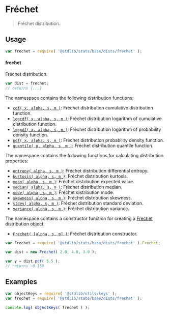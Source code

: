 <!--

@license Apache-2.0

Copyright (c) 2018 The Stdlib Authors.

Licensed under the Apache License, Version 2.0 (the "License");
you may not use this file except in compliance with the License.
You may obtain a copy of the License at

   http://www.apache.org/licenses/LICENSE-2.0

Unless required by applicable law or agreed to in writing, software
distributed under the License is distributed on an "AS IS" BASIS,
WITHOUT WARRANTIES OR CONDITIONS OF ANY KIND, either express or implied.
See the License for the specific language governing permissions and
limitations under the License.

-->

# Fréchet

> Fréchet distribution.

<section class="usage">

## Usage

```javascript
var frechet = require( '@stdlib/stats/base/dists/frechet' );
```

#### frechet

Fréchet distribution.

```javascript
var dist = frechet;
// returns {...}
```

The namespace contains the following distribution functions:

<!-- <toc pattern="*+(cdf|pdf|mgf|quantile)*"> -->

<div class="namespace-toc">

-   <span class="signature">[`cdf( x, alpha, s, m )`][@stdlib/stats/base/dists/frechet/cdf]</span><span class="delimiter">: </span><span class="description">Fréchet distribution cumulative distribution function.</span>
-   <span class="signature">[`logcdf( x, alpha, s, m )`][@stdlib/stats/base/dists/frechet/logcdf]</span><span class="delimiter">: </span><span class="description">Fréchet distribution logarithm of cumulative distribution function.</span>
-   <span class="signature">[`logpdf( x, alpha, s, m )`][@stdlib/stats/base/dists/frechet/logpdf]</span><span class="delimiter">: </span><span class="description">Fréchet distribution logarithm of probability density function.</span>
-   <span class="signature">[`pdf( x, alpha, s, m )`][@stdlib/stats/base/dists/frechet/pdf]</span><span class="delimiter">: </span><span class="description">Fréchet distribution probability density function.</span>
-   <span class="signature">[`quantile( p, alpha, s, m )`][@stdlib/stats/base/dists/frechet/quantile]</span><span class="delimiter">: </span><span class="description">Fréchet distribution quantile function.</span>

</div>

<!-- </toc> -->

The namespace contains the following functions for calculating distribution properties:

<!-- <toc pattern="*+(entropy|kurtosis|mean|median|mode|skewness|stdev|variance)*"> -->

<div class="namespace-toc">

-   <span class="signature">[`entropy( alpha, s, m )`][@stdlib/stats/base/dists/frechet/entropy]</span><span class="delimiter">: </span><span class="description">Fréchet distribution differential entropy.</span>
-   <span class="signature">[`kurtosis( alpha, s, m )`][@stdlib/stats/base/dists/frechet/kurtosis]</span><span class="delimiter">: </span><span class="description">Fréchet distribution kurtosis.</span>
-   <span class="signature">[`mean( alpha, s, m )`][@stdlib/stats/base/dists/frechet/mean]</span><span class="delimiter">: </span><span class="description">Fréchet distribution expected value.</span>
-   <span class="signature">[`median( alpha, s, m )`][@stdlib/stats/base/dists/frechet/median]</span><span class="delimiter">: </span><span class="description">Fréchet distribution median.</span>
-   <span class="signature">[`mode( alpha, s, m )`][@stdlib/stats/base/dists/frechet/mode]</span><span class="delimiter">: </span><span class="description">Fréchet distribution mode.</span>
-   <span class="signature">[`skewness( alpha, s, m )`][@stdlib/stats/base/dists/frechet/skewness]</span><span class="delimiter">: </span><span class="description">Fréchet distribution skewness.</span>
-   <span class="signature">[`stdev( alpha, s, m )`][@stdlib/stats/base/dists/frechet/stdev]</span><span class="delimiter">: </span><span class="description">Fréchet distribution standard deviation.</span>
-   <span class="signature">[`variance( alpha, s, m )`][@stdlib/stats/base/dists/frechet/variance]</span><span class="delimiter">: </span><span class="description">Fréchet distribution variance.</span>

</div>

<!-- </toc> -->

The namespace contains a constructor function for creating a [Fréchet][frechet-distribution] distribution object.

<!-- <toc pattern="*ctor*"> -->

<div class="namespace-toc">

-   <span class="signature">[`Frechet( [alpha, s, m] )`][@stdlib/stats/base/dists/frechet/ctor]</span><span class="delimiter">: </span><span class="description">Fréchet distribution constructor.</span>

</div>

<!-- </toc> -->

```javascript
var Frechet = require( '@stdlib/stats/base/dists/frechet' ).Frechet;

var dist = new Frechet( 2.0, 4.0, 3.0 );

var y = dist.pdf( 5.5 );
// returns ~0.158
```

</section>

<!-- /.usage -->

<section class="examples">

## Examples

<!-- TODO: better examples -->

<!-- eslint no-undef: "error" -->

```javascript
var objectKeys = require( '@stdlib/utils/keys' );
var frechet = require( '@stdlib/stats/base/dists/frechet' );

console.log( objectKeys( frechet ) );
```

</section>

<!-- /.examples -->

<!-- Section for related `stdlib` packages. Do not manually edit this section, as it is automatically populated. -->

<section class="related">

</section>

<!-- /.related -->

<!-- Section for all links. Make sure to keep an empty line after the `section` element and another before the `/section` close. -->

<section class="links">

[frechet-distribution]: https://en.wikipedia.org/wiki/Fr%C3%A9chet_distribution

<!-- <toc-links> -->

[@stdlib/stats/base/dists/frechet/ctor]: https://github.com/stdlib-js/stats/tree/main/base/dists/frechet/ctor

[@stdlib/stats/base/dists/frechet/entropy]: https://github.com/stdlib-js/stats/tree/main/base/dists/frechet/entropy

[@stdlib/stats/base/dists/frechet/kurtosis]: https://github.com/stdlib-js/stats/tree/main/base/dists/frechet/kurtosis

[@stdlib/stats/base/dists/frechet/mean]: https://github.com/stdlib-js/stats/tree/main/base/dists/frechet/mean

[@stdlib/stats/base/dists/frechet/median]: https://github.com/stdlib-js/stats/tree/main/base/dists/frechet/median

[@stdlib/stats/base/dists/frechet/mode]: https://github.com/stdlib-js/stats/tree/main/base/dists/frechet/mode

[@stdlib/stats/base/dists/frechet/skewness]: https://github.com/stdlib-js/stats/tree/main/base/dists/frechet/skewness

[@stdlib/stats/base/dists/frechet/stdev]: https://github.com/stdlib-js/stats/tree/main/base/dists/frechet/stdev

[@stdlib/stats/base/dists/frechet/variance]: https://github.com/stdlib-js/stats/tree/main/base/dists/frechet/variance

[@stdlib/stats/base/dists/frechet/cdf]: https://github.com/stdlib-js/stats/tree/main/base/dists/frechet/cdf

[@stdlib/stats/base/dists/frechet/logcdf]: https://github.com/stdlib-js/stats/tree/main/base/dists/frechet/logcdf

[@stdlib/stats/base/dists/frechet/logpdf]: https://github.com/stdlib-js/stats/tree/main/base/dists/frechet/logpdf

[@stdlib/stats/base/dists/frechet/pdf]: https://github.com/stdlib-js/stats/tree/main/base/dists/frechet/pdf

[@stdlib/stats/base/dists/frechet/quantile]: https://github.com/stdlib-js/stats/tree/main/base/dists/frechet/quantile

<!-- </toc-links> -->

</section>

<!-- /.links -->
